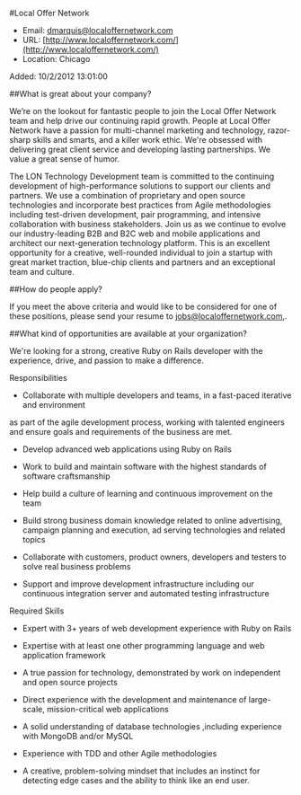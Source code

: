 
#Local Offer Network

* Email: [dmarquis@localoffernetwork.com](mailto:dmarquis@localoffernetwork.com)
* URL: [http://www.localoffernetwork.com/](http://www.localoffernetwork.com/)
* Location: Chicago

Added: 10/2/2012 13:01:00

##What is great about your company?

We’re on the lookout for fantastic people to join the Local Offer Network team and help drive our continuing rapid growth.  People at Local Offer Network have a passion for multi-channel marketing and technology, razor-sharp skills and smarts, and a killer work ethic. We're obsessed with delivering great client service and developing lasting partnerships. We value a great sense of humor. 

The LON Technology Development team is committed to the continuing development of high-performance solutions to support our clients and partners. We use a combination of proprietary and open source technologies and incorporate best practices from Agile methodologies including test-driven development, pair programming, and intensive collaboration with business stakeholders. Join us as we continue to evolve our industry-leading B2B and B2C web and mobile applications and architect our next-generation technology platform. This is an excellent opportunity for a creative, well-rounded individual to join a startup with great market traction, blue-chip clients and partners and an exceptional team and culture.



##How do people apply?

If you meet the above criteria and would like to be considered for one of these positions, please send your resume to jobs@localoffernetwork.com,.

##What kind of opportunities are available at your organization?

We're looking for a strong, creative Ruby on Rails developer with the experience, drive, and passion to make a difference. 

Responsibilities

 * Collaborate with multiple developers and teams, in a fast-paced iterative and environment 

as part of the agile development process, working with talented engineers and ensure goals and requirements of the business are met.

 * Develop advanced web applications using Ruby on Rails

 * Work to build and maintain software with the highest standards of software craftsmanship

 * Help build a culture of learning and continuous improvement on the team

 * Build strong business domain knowledge related to online advertising, campaign planning and execution, ad serving technologies and related topics

 * Collaborate with customers, product owners, developers and testers to solve real business problems

 * Support and improve development infrastructure including our continuous integration server and automated testing infrastructure

Required Skills

 * Expert with 3+ years of web development experience with Ruby on Rails

 * Expertise with at least one other programming language and web application framework

 * A true passion for technology, demonstrated by work on independent and open source projects

 * Direct experience with the development and maintenance of large-scale, mission-critical web applications

 * A solid understanding of database technologies ,including experience with MongoDB and/or MySQL

 * Experience with TDD and other Agile methodologies 

 * A creative, problem-solving mindset that includes an instinct for detecting edge cases and the ability to think like an end user.



    